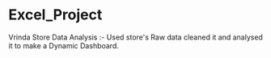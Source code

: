 # Excel_Project
Vrinda Store Data Analysis :- Used store's Raw data cleaned it and analysed it to make a Dynamic Dashboard.
